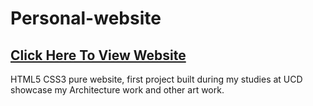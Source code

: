 # Personal-website
[Click Here To View Website](https://catluvrhass.github.io/Personal-website/)
-
HTML5 CSS3 pure website, first project built during my studies at UCD showcase my Architecture work and other art work. 
